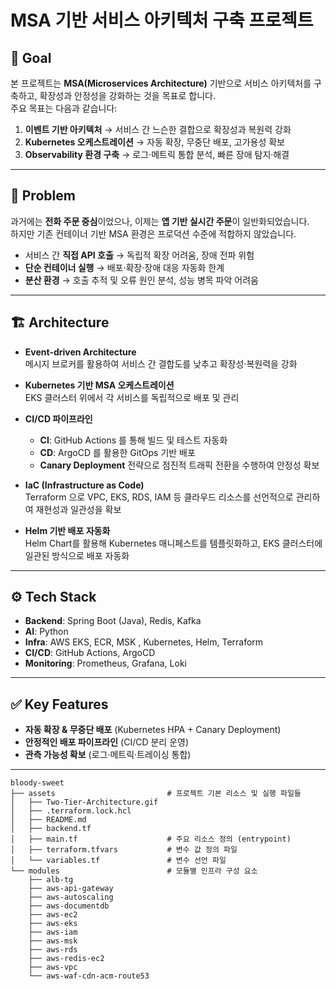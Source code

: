 # MSA 기반 서비스 아키텍처 구축 프로젝트

## 📌 Goal
본 프로젝트는 **MSA(Microservices Architecture)** 기반으로 서비스 아키텍처를 구축하고, 확장성과 안정성을 강화하는 것을 목표로 합니다.  
주요 목표는 다음과 같습니다:
1. **이벤트 기반 아키텍처** → 서비스 간 느슨한 결합으로 확장성과 복원력 강화  
2. **Kubernetes 오케스트레이션** → 자동 확장, 무중단 배포, 고가용성 확보  
3. **Observability 환경 구축** → 로그·메트릭 통합 분석, 빠른 장애 탐지·해결  

---

## 🚨 Problem
과거에는 **전화 주문 중심**이었으나, 이제는 **앱 기반 실시간 주문**이 일반화되었습니다.  
하지만 기존 컨테이너 기반 MSA 환경은 프로덕션 수준에 적합하지 않았습니다.  

- 서비스 간 **직접 API 호출** → 독립적 확장 어려움, 장애 전파 위험  
- **단순 컨테이너 실행** → 배포·확장·장애 대응 자동화 한계  
- **분산 환경** → 호출 추적 및 오류 원인 분석, 성능 병목 파악 어려움  

---

## 🏗️ Architecture

- **Event-driven Architecture**  
  메시지 브로커를 활용하여 서비스 간 결합도를 낮추고 확장성·복원력을 강화  

- **Kubernetes 기반 MSA 오케스트레이션**  
  EKS 클러스터 위에서 각 서비스를 독립적으로 배포 및 관리  

- **CI/CD 파이프라인**  
  - **CI**: GitHub Actions 를 통해 빌드 및 테스트 자동화  
  - **CD**: ArgoCD 를 활용한 GitOps 기반 배포  
  - **Canary Deployment** 전략으로 점진적 트래픽 전환을 수행하여 안정성 확보  

- **IaC (Infrastructure as Code)**  
  Terraform 으로 VPC, EKS, RDS, IAM 등 클라우드 리소스를 선언적으로 관리하여 재현성과 일관성을 확보  

- **Helm 기반 배포 자동화**  
  Helm Chart를 활용해 Kubernetes 매니페스트를 템플릿화하고, EKS 클러스터에 일관된 방식으로 배포 자동화

---

## ⚙️ Tech Stack
- **Backend**: Spring Boot (Java), Redis, Kafka
- **AI**: Python 
- **Infra**: AWS EKS, ECR, MSK , Kubernetes, Helm, Terraform 
- **CI/CD**: GitHub Actions, ArgoCD  
- **Monitoring**: Prometheus, Grafana, Loki  

---

## ✅ Key Features
- **자동 확장 & 무중단 배포** (Kubernetes HPA + Canary Deployment)  
- **안정적인 배포 파이프라인** (CI/CD 분리 운영)  
- **관측 가능성 확보** (로그·메트릭·트레이싱 통합)  

---

```
bloody-sweet
├── assets                         # 프로젝트 기본 리소스 및 실행 파일들
│   ├── Two-Tier-Architecture.gif  
│   ├── .terraform.lock.hcl        
│   ├── README.md                 
│   ├── backend.tf                
│   ├── main.tf                    # 주요 리소스 정의 (entrypoint)
│   ├── terraform.tfvars           # 변수 값 정의 파일
│   └── variables.tf               # 변수 선언 파일
└── modules                        # 모듈별 인프라 구성 요소
    ├── alb-tg                     
    ├── aws-api-gateway            
    ├── aws-autoscaling            
    ├── aws-documentdb             
    ├── aws-ec2                    
    ├── aws-eks                   
    ├── aws-iam                    
    ├── aws-msk                    
    ├── aws-rds                    
    ├── aws-redis-ec2              
    ├── aws-vpc                    
    └── aws-waf-cdn-acm-route53    
```

